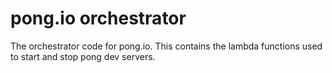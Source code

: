 # pong.io orchestrator

The orchestrator code for pong.io. This contains the lambda functions used to
start and stop pong dev servers.
